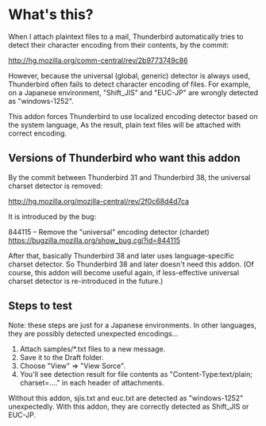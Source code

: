 # What's this?

When I attach plaintext files to a mail, Thunderbird automatically tries to detect their character encoding from their contents, by the commit:

http://hg.mozilla.org/comm-central/rev/2b9773749c86

However, because the universal (global, generic) detector is always used, Thunderbird often fails to detect character encoding of files. For example, on a Japanese environment, "Shift_JIS" and "EUC-JP" are wrongly detected as "windows-1252".

This addon forces Thunderbird to use localized encoding detector based on the system language, As the result, plain text files will be attached with correct encoding.

## Versions of Thunderbird who want this addon

By the commit between Thunderbird 31 and Thunderbird 38, the universal charset detector is removed:

http://hg.mozilla.org/mozilla-central/rev/2f0c68d4d7ca

It is introduced by the bug:

844115 – Remove the "universal" encoding detector (chardet)
https://bugzilla.mozilla.org/show_bug.cgi?id=844115

After that, basically Thunderbird 38 and later uses language-specific charset detector.
So Thunderbird 38 and later doesn't need this addon.
(Of course, this addon will become useful again, if less-effective universal charset detector is re-introduced in the future.)

## Steps to test

Note: these steps are just for a Japanese environments. In other languages, they are possibly detected unexpected encodings...

 1. Attach samples/*.txt files to a new message.
 2. Save it to the Draft folder.
 3. Choose "View" => "View Sorce".
 4. You'll see detection result for file contents as "Content-Type:text/plain; charset=...." in each header of attachments.

Without this addon, sjis.txt and euc.txt are detected as "windows-1252" unexpectedly.
With this addon, they are correctly detected as Shift_JIS or EUC-JP.
